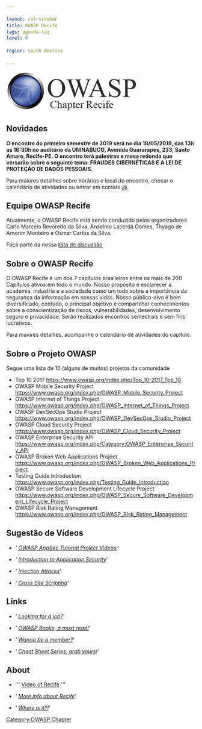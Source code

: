 ```yaml
---

layout: col-sidebar
title: OWASP Recife
tags: agenda-tag
level: 0

region: South America

---
```

![ChapterRecife](https://github.com/OWASP/www-chapter-recife/blob/master/logo-owasp-chapter-recife.png?raw=true)

## Novidades

**O encontro do primeiro semestre de 2019 será no dia 18/05/2019, das
13h as 16:30h no auditório da UNINABUCO, Avenida Guararapes, 233, Santo
Amaro, Recife-PE. O encontro terá palestras e mesa redonda que
versarão sobre o seguinte tema: FRAUDES CIBERNÉTICAS E A LEI DE
PROTEÇÃO DE DADOS PESSOAIS.**

Para maiores detalhes sobre horários e local do encontro, checar o
calendário de atividades ou entrar em contato
[@](mailto:revoredo@gmail.com).

## Equipe OWASP Recife

Atualmente, o OWASP Recife está sendo conduzido pelos organizadores
Carlo Marcelo Revoredo da Silva, Anselmo Lacerda Gomes, Thyago de Amorim
Monteiro e Osmar Carlos da Silva.

Faça parte da nossa [lista de
discussão](https://groups.google.com/a/owasp.org/forum/#!overview)

## Sobre o OWASP Recife

O OWASP Recife é um dos 7 capítulos brasileiros entre os mais de 200
Capítulos ativos em todo o mundo. Nosso propósito é esclarecer a
academia, industria e a sociedade como um todo sobre a importância da
segurança da informação em nossas vidas. Nosso público-alvo é bem
diversificado, contudo, o principal objetivo é compartilhar
conhecimentos sobre a conscientização de riscos, vulnerabilidades,
desenvolvimento seguro e privacidade. Serão realizados encontros
semestrais e sem fins lucrativos.

Para maiores detalhes, acompanhe o calendário de atividades do capítulo.

## Sobre o Projeto OWASP

Segue uma lista de 10 (alguns de muitos) projetos da comunidade

  - Top 10 2017 <https://www.owasp.org/index.php/Top_10-2017_Top_10>
  - OWASP Mobile Security Project
    <https://www.owasp.org/index.php/OWASP_Mobile_Security_Project>
  - OWASP Internet of Things Project
    <https://www.owasp.org/index.php/OWASP_Internet_of_Things_Project>
  - OWASP DevSecOps Studio Project
    <https://www.owasp.org/index.php/OWASP_DevSecOps_Studio_Project>
  - OWASP Cloud Security Project
    <https://www.owasp.org/index.php/OWASP_Cloud_Security_Project>
  - OWASP Enterprise Security API
    <https://www.owasp.org/index.php/Category:OWASP_Enterprise_Security_API>
  - OWASP Broken Web Applications Project
    <https://www.owasp.org/index.php/OWASP_Broken_Web_Applications_Project>
  - Testing Guide Introduction
    <https://www.owasp.org/index.php/Testing_Guide_Introduction>
  - OWASP Secure Software Development Lifecycle Project
    <https://www.owasp.org/index.php/OWASP_Secure_Software_Development_Lifecycle_Project>
  - OWASP Risk Rating Management
    <https://www.owasp.org/index.php/OWASP_Risk_Rating_Management>

## Sugestão de Vídeos

  - *' [OWASP AppSec Tutorial Project
    Videos](https://www.owasp.org/index.php/OWASP_Appsec_Tutorial_Series):*'

<!-- end list -->

  - *' [Introduction to Application
    Security](http://www.youtube.com/watch?v=CDbWvEwBBxo)*'

<!-- end list -->

  - *' [Injection Attacks](http://www.youtube.com/watch?v=pypTYPaU7mM)*'

<!-- end list -->

  - *' [Cross Site
    Scripting](http://www.youtube.com/watch?v=_Z9RQSnf8-g)*'

## Links

  - *' [Looking for a
    job?](https://www.owasp.org/index.php/OWASP_Jobs)*'

<!-- end list -->

  - *' [OWASP Books, a must
    read\!](http://www.lulu.com/spotlight/owasp)*'

<!-- end list -->

  - *' [Wanna be a
    member?](https://www.owasp.org/index.php/Membership)*'

<!-- end list -->

  - *' [Cheat Sheet Series, grab
    yours\!](https://www.owasp.org/index.php/Cheat_Sheets)*'

## About

  - ''' [Video of Recife](http://youtu.be/gDIEQ3u4CRw) '''

<!-- end list -->

  - *' [More info about
    Recife](https://secure.wikimedia.org/wikipedia/en/wiki/Recife)*'

<!-- end list -->

  - *' [Where is it?\!](http://g.co/maps/p47pd)*'

[Category:OWASP Chapter](Category:OWASP_Chapter "wikilink")
